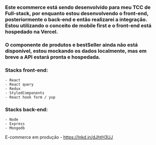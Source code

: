### Este ecommerce está sendo desenvolvido para meu TCC de Full-stack, por enquanto estou desenvolvendo o front-end, posteriormente o back-end e então realizarei a integração. Estou utilizando o conceito de mobile first e o front-end está hospedado na Vercel.

### O componente de produtos e bestSeller ainda não está disponível, estou mockando os dados localmente, mas em breve a API estará pronta e hospedada.

### Stacks front-end:
    - React
    - React query
    - Redux
    - StyledComponents
    - React hook form / yup

### Stacks back-end:
    - Node
    - Express
    - Mongodb

E-commerce em produção - https://lnkd.in/dJhtH3UJ

